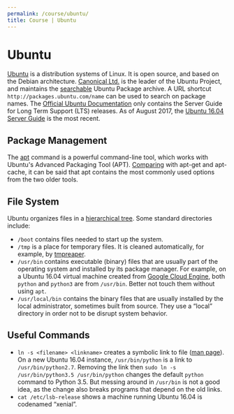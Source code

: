 ```yaml
---
permalink: /course/ubuntu/
title: Course | Ubuntu
---
```

# Ubuntu

[Ubuntu](https://www.ubuntu.com/) is a distribution systems of Linux. It is open source, and based on the Debian architecture. [Canonical Ltd.](https://www.canonical.com/) is the leader of the Ubuntu Project, and maintains the [searchable](https://packages.ubuntu.com/) Ubuntu Package archive. A URL shortcut `http://packages.ubuntu.com/name` can be used to search on package names. The [Official Ubuntu Documentation](https://help.ubuntu.com/) only contains the Server Guide for Long Term Support (LTS) releases. As of August 2017, the [Ubuntu 16.04 Server Guide](https://help.ubuntu.com/lts/serverguide/index.html) is the most recent.

## Package Management

The [apt](https://help.ubuntu.com/lts/serverguide/apt.html) command is a powerful command-line tool, which works with Ubuntu's Advanced Packaging Tool (APT). [Comparing](https://itsfoss.com/apt-vs-apt-get-difference/) with apt-get and apt-cache, it can be said that apt contains the most commonly used options from the two older tools.

## File System

Ubuntu organizes files in a [hierarchical tree](https://help.ubuntu.com/community/LinuxFilesystemTreeOverview). Some standard directories include:

* `/boot` contains files needed to start up the system.
* `/tmp` is a place for temporary files. It is cleaned automatically, for example, by [tmpreaper](http://manpages.ubuntu.com/manpages/xenial/man8/tmpreaper.8.html).
* `/usr/bin` contains executable (binary) files that are usually part of the operating system and installed by its package manager. For example, on a Ubuntu 16.04 virtual machine created from [Google Cloud Engine](http://realai.org/course/google-compute-engine/), both `python` and `python3` are from `/usr/bin`. Better not touch them without using `apt`.
* `/usr/local/bin` contains the binary files that are usually installed by the local administrator, sometimes built from source. They use a “local” directory in order not to be disrupt system behavior.

## Useful Commands

*  `ln -s <filename> <linkname>` creates a symbolic link to file ([man page](https://ss64.com/bash/ln.html)). On a new Ubuntu 16.04 instance, `/usr/bin/python` is a link to `/usr/bin/python2.7`. Removing the link then `sudo ln -s /usr/bin/python3.5 /usr/bin/python` changes the default `python` command to Python 3.5. But messing around in `/usr/bin` is not a good idea, as the change also breaks programs that depend on the old links.
* `cat /etc/lsb-release` shows a machine running Ubuntu 16.04 is codenamed “xenial”.

